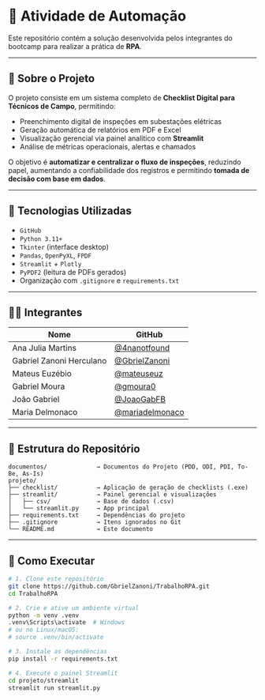 # 🤖 Atividade de Automação

Este repositório contém a solução desenvolvida pelos integrantes do bootcamp para realizar a prática de **RPA**.

---

## 📌 Sobre o Projeto

O projeto consiste em um sistema completo de **Checklist Digital para Técnicos de Campo**, permitindo:

- Preenchimento digital de inspeções em subestações elétricas
- Geração automática de relatórios em PDF e Excel
- Visualização gerencial via painel analítico com **Streamlit**
- Análise de métricas operacionais, alertas e chamados

O objetivo é **automatizar e centralizar o fluxo de inspeções**, reduzindo papel, aumentando a confiabilidade dos registros e permitindo **tomada de decisão com base em dados**.

---

## 🧠 Tecnologias Utilizadas

- `GitHub`
- `Python 3.11+`
- `Tkinter` (interface desktop)
- `Pandas`, `OpenPyXL`, `FPDF`
- `Streamlit` + `Plotly`
- `PyPDF2` (leitura de PDFs gerados)
- Organização com `.gitignore` e `requirements.txt`

---

## 👨‍💻 Integrantes

| Nome                      | GitHub                                     |
|---------------------------|--------------------------------------------|
| Ana Julia Martins         | [@4nanotfound](https://github.com/4nanotfound)     |
| Gabriel Zanoni Herculano  | [@GbrielZanoni](https://github.com/GbrielZanoni)   |
| Mateus Euzébio            | [@mateuseuz](https://github.com/mateuseuz)         |
| Gabriel Moura             | [@gmoura0](https://github.com/gmoura0 )            |
| João Gabriel              | [@JoaoGabFB](https://github.com/JoaoGabFB)         |
| Maria Delmonaco           | [@mariadelmonaco](https://github.com/mariadelmonaco)|

---

## 📁 Estrutura do Repositório

```text
documentos/              → Documentos do Projeto (PDD, ODI, PDI, To-Be, As-Is)
projeto/
├── checklist/           → Aplicação de geração de checklists (.exe)
├── streamlit/           → Painel gerencial e visualizações
│   ├── csv/             → Base de dados (.csv)
│   └── streamlit.py     → App principal
├── requirements.txt     → Dependências do projeto
├── .gitignore           → Itens ignorados no Git
└── README.md            → Este documento
```
---

## 🚀 Como Executar

```bash
# 1. Clone este repositório
git clone https://github.com/GbrielZanoni/TrabalhoRPA.git
cd TrabalhoRPA

# 2. Crie e ative um ambiente virtual
python -m venv .venv
.venv\Scripts\activate  # Windows
# ou no Linux/macOS:
# source .venv/bin/activate

# 3. Instale as dependências
pip install -r requirements.txt

# 4. Execute o painel Streamlit
cd projeto/streamlit
streamlit run streamlit.py
```
